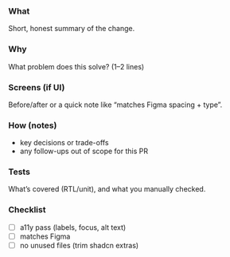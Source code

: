 ### What
Short, honest summary of the change.

### Why
What problem does this solve? (1–2 lines)

### Screens (if UI)
Before/after or a quick note like “matches Figma spacing + type”.

### How (notes)
- key decisions or trade-offs
- any follow-ups out of scope for this PR

### Tests
What’s covered (RTL/unit), and what you manually checked.

### Checklist
- [ ] a11y pass (labels, focus, alt text)
- [ ] matches Figma
- [ ] no unused files (trim shadcn extras)